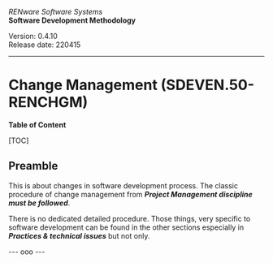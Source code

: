 *RENware Software Systems*    
**Software Development Methodology** 

Version: 0.4.10    
Release date: 220415

***

# Change Management (SDEVEN.50-RENCHGM)

**Table of Content**

[TOC]

## Preamble

This is about changes in software development process. The classic procedure of change management from ***Project Management discipline must be followed***.

There is no dedicated detailed procedure. Those things, very specific to software development can be found in the other sections especially in ***Practices & technical issues*** but not only.

--- ooo ---